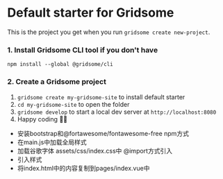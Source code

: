 # Default starter for Gridsome

This is the project you get when you run `gridsome create new-project`.

### 1. Install Gridsome CLI tool if you don't have

`npm install --global @gridsome/cli`

### 2. Create a Gridsome project

1. `gridsome create my-gridsome-site` to install default starter
2. `cd my-gridsome-site` to open the folder
3. `gridsome develop` to start a local dev server at `http://localhost:8080`
4. Happy coding 🎉🙌


- 安装bootstrap和@fortawesome/fontawesome-free npm方式
- 在main.js中加载全局样式
- 加载谷歌字体 assets/css/index.css中 @import方式引入
- 引入样式
- 将index.html中的内容复制到pages/index.vue中